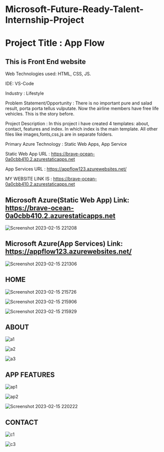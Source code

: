 # Microsoft-Future-Ready-Talent-Internship-Project

# Project Title : App Flow

## This is Front End website

Web Technologies used: HTML, CSS, JS.

IDE: VS-Code

Industry : Lifestyle

Problem Statement/Opportunity : There is no important pure and salad result, porta porta tellus vulputate. Now the airline members have free life vehicles. This is the story before.

Project Description : In this project i have created 4 templates: about, contact, features and index. 
In which index is the main template.
All other files like images,fonts,css,js are in separate folders.

Primary Azure Technology : Static Web Apps, App Service

Static Web App URL : https://brave-ocean-0a0cbb410.2.azurestaticapps.net

App Services URL : https://appflow123.azurewebsites.net/

MY WEBSITE LINK IS : https://brave-ocean-0a0cbb410.2.azurestaticapps.net

## Microsoft Azure(Static Web App) Link: https://brave-ocean-0a0cbb410.2.azurestaticapps.net
![Screenshot 2023-02-15 221208](https://user-images.githubusercontent.com/119175355/219094924-f5c1fa9a-7c6d-4a7d-80e1-f6cfbb2acbe1.png)


## Microsoft Azure(App Services) Link: https://appflow123.azurewebsites.net/
![Screenshot 2023-02-15 221306](https://user-images.githubusercontent.com/119175355/219095182-0425cfac-97f9-4e26-a51c-f26da693fc95.png)


## HOME
![Screenshot 2023-02-15 215726](https://user-images.githubusercontent.com/119175355/219092992-3961ceb8-6005-4363-9be5-505afc20fb6f.png)


![Screenshot 2023-02-15 215906](https://user-images.githubusercontent.com/119175355/219093242-e6999d85-9013-4b0a-8bcc-69fa0007afba.png)


![Screenshot 2023-02-15 215929](https://user-images.githubusercontent.com/119175355/219093284-1578e799-368b-4a4d-a9aa-7cdd09ed04f6.png)


## ABOUT
![a1](https://user-images.githubusercontent.com/119175355/219093322-c39c182f-c9b1-439a-ba7c-5ea6aa2c3518.png)


![a2](https://user-images.githubusercontent.com/119175355/219093352-11bdf3ab-2f96-451d-91d8-ee80b581f41b.png)


![a3](https://user-images.githubusercontent.com/119175355/219093403-875082c7-8159-43ac-b958-2ca4e9a2b957.png)


## APP FEATURES
![ap1](https://user-images.githubusercontent.com/119175355/219093669-57afa864-b8ff-433d-b746-990bf8f7e3e2.png)


![ap2](https://user-images.githubusercontent.com/119175355/219093699-d94950c1-8fed-4121-bff2-38ac68bea60e.png)


![Screenshot 2023-02-15 220222](https://user-images.githubusercontent.com/119175355/219093778-791b5e5e-30c6-42f8-afa3-66f332dc4e10.png)


## CONTACT
![c1](https://user-images.githubusercontent.com/119175355/219093882-40de80de-8e57-4de4-aa82-7b5989cd33a0.png)

![c3](https://user-images.githubusercontent.com/119175355/219093940-034ed280-8db5-47e2-9303-50ed61e56a76.png)

